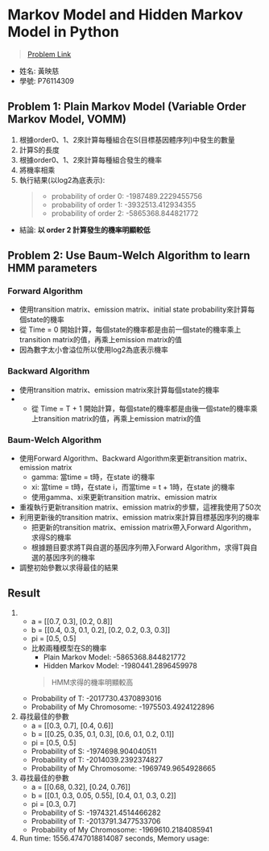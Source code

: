 # Markov Model and Hidden Markov Model in Python
>[Problem Link](https://paulhorton.gitlab.io/coursesTaught/GenomeInformatics/GenomeInformatics202210_homework1.html)

* 姓名: 黃映慈
* 學號: P76114309

## Problem 1: Plain Markov Model (Variable Order Markov Model, VOMM)
1. 根據order0、1、2來計算每種組合在S(目標基因體序列)中發生的數量
2. 計算S的長度
3. 根據order0、1、2來計算每種組合發生的機率
4. 將機率相乘
5. 執行結果(以log2為底表示): 
    > * probability of order 0: -1987489.2229455756
    > * probability of order 1: -3932513.412934355
    > * probability of order 2: -5865368.844821772
* 結論: **以 order 2 計算發生的機率明顯較低**

## Problem 2: Use Baum-Welch Algorithm to learn HMM parameters
### Forward Algorithm
* 使用transition matrix、emission matrix、initial state probability來計算每個state的機率
* 從 Time = 0 開始計算，每個state的機率都是由前一個state的機率乘上transition matrix的值，再乘上emission matrix的值
* 因為數字太小會溢位所以使用log2為底表示機率
### Backward Algorithm
* 使用transition matrix、emission matrix來計算每個state的機率
* * 從 Time = T + 1 開始計算，每個state的機率都是由後一個state的機率乘上transition matrix的值，再乘上emission matrix的值
### Baum-Welch Algorithm
* 使用Forward Algorithm、Backward Algorithm來更新transition matrix、emission matrix
  * gamma: 當time = t時，在state i的機率
  * xi: 當time = t時，在state i，⽽當time = t + 1時，在state j的機率
  * 使用gamma、xi來更新transition matrix、emission matrix
* 重複執行更新transition matrix、emission matrix的步驟，這裡我使用了50次
* 利用更新後的transition matrix、emission matrix來計算目標基因序列的機率
  * 把更新的transition matrix、emission matrix帶入Forward Algorithm，求得S的機率
  * 根據題目要求將T與自選的基因序列帶入Forward Algorithm，求得T與自選的基因序列的機率
* 調整初始參數以求得最佳的結果

## Result
1. 
   * a = [[0.7, 0.3], [0.2, 0.8]]
   * b = [[0.4, 0.3, 0.1, 0.2], [0.2, 0.2, 0.3, 0.3]]
   * pi = [0.5, 0.5] 
   * 比較兩種模型在S的機率
     * Plain Markov Model: -5865368.844821772
     * Hidden Markov Model: -1980441.2896459978
      > HMM求得的機率明顯較高
   * Probability of T: -2017730.4370893016
   * Probability of My Chromosome: -1975503.4924122896
2. 尋找最佳的參數
   * a = [[0.3, 0.7], [0.4, 0.6]]
   * b = [[0.25, 0.35, 0.1, 0.3], [0.6, 0.1, 0.2, 0.1]]
   * pi = [0.5, 0.5] 
   * Probability of S: -1974698.904040511
   * Probability of T: -2014039.2392374827
   * Probability of My Chromosome: -1969749.9654928665
3. 尋找最佳的參數
   * a = [[0.68, 0.32], [0.24, 0.76]]
   * b = [[0.1, 0.3, 0.05, 0.55], [0.4, 0.1, 0.3, 0.2]]
   * pi = [0.3, 0.7] 
   * Probability of S: -1974321.4514466282
   * Probability of T: -2013791.3477533706
   * Probability of My Chromosome: -1969610.2184085941
4. Run time: 1556.4747018814087 seconds, Memory usage: